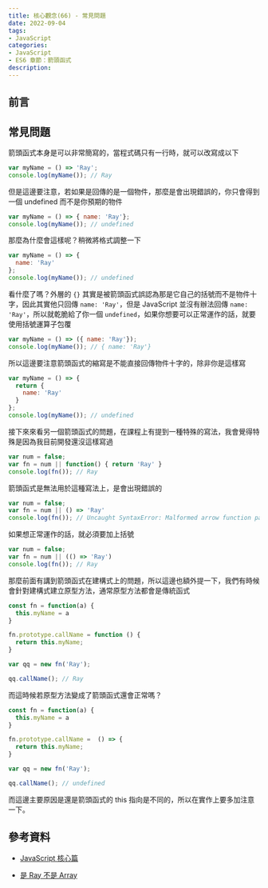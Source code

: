 ```yaml
---
title: 核心觀念(66) - 常見問題
date: 2022-09-04
tags:
- JavaScript
categories:
- JavaScript
- ES6 章節：箭頭函式
description:
---
```


## 前言



## 常見問題

箭頭函式本身是可以非常簡寫的，當程式碼只有一行時，就可以改寫成以下

```javascript
var myName = () => 'Ray';
console.log(myName()); // Ray
```

但是這邊要注意，若如果是回傳的是一個物件，那麼是會出現錯誤的，你只會得到一個 undefined 而不是你預期的物件


```javascript
var myName = () => { name: 'Ray'};
console.log(myName()); // undefined
```

那麼為什麼會這樣呢？稍微將格式調整一下


```javascript
var myName = () => {
  name: 'Ray'
};
console.log(myName()); // undefined
```

看什麼了嗎？外層的 `{}` 其實是被箭頭函式誤認為那是它自己的括號而不是物件十字，因此其實他只回傳 `name: 'Ray'`，但是 JavaScript 並沒有辦法回傳 `name: 'Ray'`，所以就乾脆給了你一個 `undefined`，如果你想要可以正常運作的話，就要使用括號運算子包覆


```javascript
var myName = () => ({ name: 'Ray'});
console.log(myName()); // { name: 'Ray'}
```

所以這邊要注意箭頭函式的縮寫是不能直接回傳物件十字的，除非你是這樣寫


```javascript
var myName = () => {
  return {
    name: 'Ray'
  }
};
console.log(myName()); // undefined
```

接下來來看另一個箭頭函式的問題，在課程上有提到一種特殊的寫法，我會覺得特殊是因為我目前開發還沒這樣寫過


```javascript
var num = false;
var fn = num || function() { return 'Ray' }
console.log(fn()); // Ray
```

箭頭函式是無法用於這種寫法上，是會出現錯誤的

```javascript
var num = false;
var fn = num || () => 'Ray'
console.log(fn()); // Uncaught SyntaxError: Malformed arrow function parameter list
```

如果想正常運作的話，就必須要加上括號

```javascript
var num = false;
var fn = num || (() => 'Ray')
console.log(fn()); // Ray
```

那麼前面有講到箭頭函式在建構式上的問題，所以這邊也額外提一下，我們有時候會針對建構式建立原型方法，通常原型方法都會是傳統函式


```javascript
const fn = function(a) {
  this.myName = a
}

fn.prototype.callName = function () {
  return this.myName;
}

var qq = new fn('Ray');

qq.callName(); // Ray

```

而這時候若原型方法變成了箭頭函式還會正常嗎？

```javascript
const fn = function(a) {
  this.myName = a
}

fn.prototype.callName =  () => {
  return this.myName;
}

var qq = new fn('Ray');

qq.callName(); // undefined
```

而這邊主要原因是還是箭頭函式的 this 指向是不同的，所以在實作上要多加注意一下。


## 參考資料
- [JavaScript 核心篇](https://www.hexschool.com/courses/js-core.html)

- [是 Ray 不是 Array](https://israynotarray.com/javascript/20210613/3976972527/)